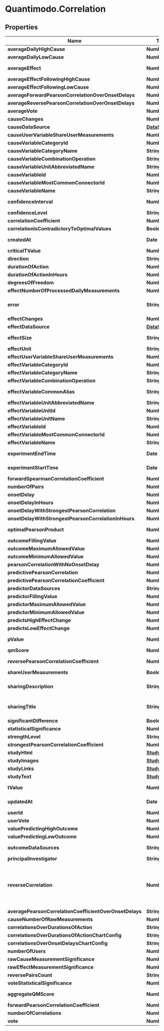 # Quantimodo.Correlation

## Properties
Name | Type | Description | Notes
------------ | ------------- | ------------- | -------------
**averageDailyHighCause** | **Number** | Example: 4.19 | 
**averageDailyLowCause** | **Number** | Example: 1.97 | 
**averageEffect** | **Number** | Example: 3.0791054117396 | 
**averageEffectFollowingHighCause** | **Number** | Example: 3.55 | 
**averageEffectFollowingLowCause** | **Number** | Example: 2.65 | 
**averageForwardPearsonCorrelationOverOnsetDelays** | **Number** | Example: 0.396 | 
**averageReversePearsonCorrelationOverOnsetDelays** | **Number** | Example: 0.453667 | 
**averageVote** | **Number** | Example: 0.9855 | 
**causeChanges** | **Number** | Example: 164 | 
**causeDataSource** | [**DataSource**](DataSource.md) |  | [optional] 
**causeUserVariableShareUserMeasurements** | **Number** | Example: 1 | 
**causeVariableCategoryId** | **Number** | Example: 6 | [optional] 
**causeVariableCategoryName** | **String** | Example: Sleep | [optional] 
**causeVariableCombinationOperation** | **String** | Example: MEAN | [optional] 
**causeVariableUnitAbbreviatedName** | **String** | Example: /5 | [optional] 
**causeVariableId** | **Number** | Example: 1448 | [optional] 
**causeVariableMostCommonConnectorId** | **Number** | Example: 6 | [optional] 
**causeVariableName** | **String** | Example: Sleep Quality | 
**confidenceInterval** | **Number** | Example: 0.14344467795996 | 
**confidenceLevel** | **String** | Example: high | 
**correlationCoefficient** | **Number** | Example: 0.538 | 
**correlationIsContradictoryToOptimalValues** | **Boolean** | Example: false | [optional] 
**createdAt** | **Date** | Example: 2016-12-28 20:47:30 | 
**criticalTValue** | **Number** | Example: 1.646 | 
**direction** | **String** | Example: higher | 
**durationOfAction** | **Number** | Example: 604800 | 
**durationOfActionInHours** | **Number** | Example: 168 | 
**degreesOfFreedom** | **Number** | Example: 200 | [optional] 
**effectNumberOfProcessedDailyMeasurements** | **Number** | Example: 145 | [optional] 
**error** | **String** | Example: optimalPearsonProduct is not defined | [optional] 
**effectChanges** | **Number** | Example: 193 | 
**effectDataSource** | [**DataSource**](DataSource.md) |  | [optional] 
**effectSize** | **String** | Example: moderately positive | 
**effectUnit** | **String** | Example: /5 | 
**effectUserVariableShareUserMeasurements** | **Number** | Example: 1 | [optional] 
**effectVariableCategoryId** | **Number** | Example: 1 | [optional] 
**effectVariableCategoryName** | **String** | Example: Emotions | [optional] 
**effectVariableCombinationOperation** | **String** | Example: MEAN | [optional] 
**effectVariableCommonAlias** | **String** | Example: Mood_(psychology) | [optional] 
**effectVariableUnitAbbreviatedName** | **String** | Example: /5 | [optional] 
**effectVariableUnitId** | **Number** | Example: 10 | [optional] 
**effectVariableUnitName** | **String** | Example: 1 to 5 Rating | [optional] 
**effectVariableId** | **Number** | Example: 1398 | [optional] 
**effectVariableMostCommonConnectorId** | **Number** | Example: 10 | [optional] 
**effectVariableName** | **String** | Example: Overall Mood | 
**experimentEndTime** | **Date** | Example: 2014-07-30 12:50:00 | 
**experimentStartTime** | **Date** | Example: 2012-05-06 21:15:00 | 
**forwardSpearmanCorrelationCoefficient** | **Number** | Example: 0.528359 | 
**numberOfPairs** | **Number** | Example: 298 | 
**onsetDelay** | **Number** | Example: 0 | 
**onsetDelayInHours** | **Number** | Example: 0 | 
**onsetDelayWithStrongestPearsonCorrelation** | **Number** | Example: -86400 | 
**onsetDelayWithStrongestPearsonCorrelationInHours** | **Number** | Example: -24 | 
**optimalPearsonProduct** | **Number** | Example: 0.68582816186982 | 
**outcomeFillingValue** | **Number** | Example: -1 | 
**outcomeMaximumAllowedValue** | **Number** | Example: 23 | [optional] 
**outcomeMinimumAllowedValue** | **Number** | Example: 0.1 | [optional] 
**pearsonCorrelationWithNoOnsetDelay** | **Number** | Example: 0.477 | 
**predictivePearsonCorrelation** | **Number** | Example: 0.538 | 
**predictivePearsonCorrelationCoefficient** | **Number** | Example: 0.538 | 
**predictorDataSources** | **String** | Example: RescueTime | 
**predictorFillingValue** | **Number** | Example: -1 | 
**predictorMaximumAllowedValue** | **Number** | Example: 200 | 
**predictorMinimumAllowedValue** | **Number** | Example: 30 | 
**predictsHighEffectChange** | **Number** | Example: 17 | 
**predictsLowEffectChange** | **Number** | Example: -11 | 
**pValue** | **Number** | Example: 0.39628900511586 | [optional] 
**qmScore** | **Number** | Example: 0.528 | 
**reversePearsonCorrelationCoefficient** | **Number** | Example: 0.01377184270977 | 
**shareUserMeasurements** | **Boolean** | Example: 1 | 
**sharingDescription** | **String** | Example: N1 Study: Sleep Quality Predicts Higher Overall Mood | [optional] 
**sharingTitle** | **String** | Example: N1 Study: Sleep Quality Predicts Higher Overall Mood | [optional] 
**significantDifference** | **Boolean** | Example: 1 | 
**statisticalSignificance** | **Number** | Example: 0.9813 | 
**strengthLevel** | **String** | Example: moderate | 
**strongestPearsonCorrelationCoefficient** | **Number** | Example: 0.613 | 
**studyHtml** | [**StudyHtml**](StudyHtml.md) |  | [optional] 
**studyImages** | [**StudyImages**](StudyImages.md) |  | [optional] 
**studyLinks** | [**StudyLinks**](StudyLinks.md) |  | [optional] 
**studyText** | [**StudyText**](StudyText.md) |  | [optional] 
**tValue** | **Number** | Example: 9.6986079652717 | 
**updatedAt** | **Date** | Example: 2017-05-06 15:40:38 | 
**userId** | **Number** | Example: 230 | 
**userVote** | **Number** | Example: 1 | 
**valuePredictingHighOutcome** | **Number** | Example: 4.14 | 
**valuePredictingLowOutcome** | **Number** | Example: 3.03 | 
**outcomeDataSources** | **String** | original name of the cause. | [optional] 
**principalInvestigator** | **String** | Mike Sinn | [optional] 
**reverseCorrelation** | **Number** | Correlation when cause and effect are reversed. For any causal relationship, the forward correlation should exceed the reverse correlation. | [optional] 
**averagePearsonCorrelationCoefficientOverOnsetDelays** | **String** | Example:  | [optional] 
**causeNumberOfRawMeasurements** | **Number** | Example: 14764 | [optional] 
**correlationsOverDurationsOfAction** | **String** | Example:  | [optional] 
**correlationsOverDurationsOfActionChartConfig** | **String** | Example:  | [optional] 
**correlationsOverOnsetDelaysChartConfig** | **String** | Example:  | [optional] 
**numberOfUsers** | **Number** | Example:  | [optional] 
**rawCauseMeasurementSignificance** | **Number** | Example: 1 | [optional] 
**rawEffectMeasurementSignificance** | **Number** | Example: 1 | [optional] 
**reversePairsCount** | **String** | Example:  | [optional] 
**voteStatisticalSignificance** | **Number** | Example: 1 | [optional] 
**aggregateQMScore** | **Number** | Example: 0.011598441286655 | [optional] 
**forwardPearsonCorrelationCoefficient** | **Number** | Example: 0.0333 | [optional] 
**numberOfCorrelations** | **Number** | Example: 6 | [optional] 
**vote** | **Number** | Example:  | [optional] 


